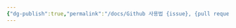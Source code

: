 ```yaml
---
{"dg-publish":true,"permalink":"/docs/Github 사용법 {issue}, {pull request}/","dgPassFrontmatter":true}
---
```


